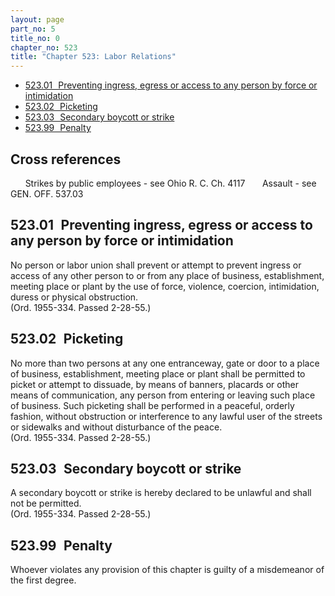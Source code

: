 ```yaml
---
layout: page
part_no: 5
title_no: 0
chapter_no: 523
title: "Chapter 523: Labor Relations"
---
```


* [523.01   Preventing ingress, egress or access to any person by force or intimidation](#52301-preventing-ingress-egress-or-access-to-any-person-by-force-or-intimidation)
* [523.02   Picketing](#52302-picketing)
* [523.03   Secondary boycott or strike](#52303-secondary-boycott-or-strike)
* [523.99   Penalty](#52399-penalty)

## Cross references

      Strikes by public employees - see Ohio R. C. Ch. 4117
      Assault - see GEN. OFF.
537.03

## 523.01   Preventing ingress, egress or access to any person by force or intimidation

No person or labor union shall prevent or attempt to prevent ingress or
access of any other person to or from any place of business, establishment,
meeting place or plant by the use of force, violence, coercion, intimidation,
duress or physical obstruction.  
(Ord. 1955-334. Passed 2-28-55.)

## 523.02   Picketing

No more than two persons at any one entranceway, gate or door to a place of
business, establishment, meeting place or plant shall be permitted to picket or
attempt to dissuade, by means of banners, placards or other means of
communication, any person from entering or leaving such place of business. Such
picketing shall be performed in a peaceful, orderly fashion, without
obstruction or interference to any lawful user of the streets or sidewalks and
without disturbance of the peace.  
(Ord. 1955-334. Passed 2-28-55.)

## 523.03   Secondary boycott or strike

A secondary boycott or strike is hereby declared to be unlawful and shall
not be permitted.  
(Ord. 1955-334. Passed 2-28-55.)

## 523.99   Penalty

Whoever violates any provision of this chapter is guilty of a misdemeanor of
the first degree.
